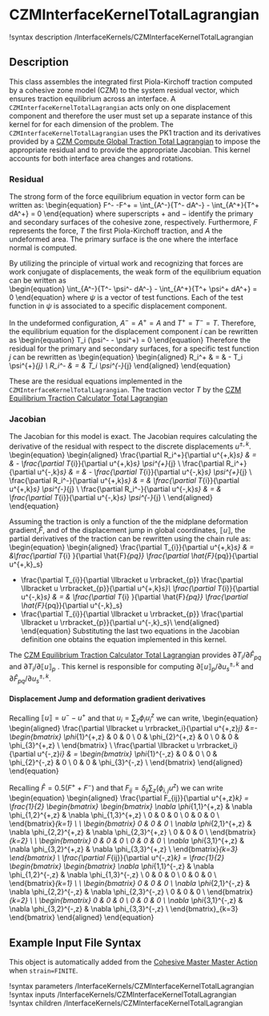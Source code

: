 # CZMInterfaceKernelTotalLagrangian

!syntax description /InterfaceKernels/CZMInterfaceKernelTotalLagrangian

## Description

This class assembles the integrated first Piola-Kirchoff traction computed by a cohesive zone model (CZM) to the system residual vector, which ensures traction equilibrium across an interface. A `CZMInterfaceKernelTotalLagrangian` acts only on one displacement component and therefore the user must set up a separate instance of this kernel for for each dimension of the problem.
The `CZMInterfaceKernelTotalLagrangian` uses the PK1 traction and its derivatives provided by a [CZM Compute Global Traction Total Lagrangian](CZMComputeGlobalTractionTotalLagrangian.md)  to impose the appropriate residual and to provide the appropriate Jacobian.
This kernel accounts for both interface area changes and rotations.

### Residual

The strong form of the force equilibrium equation in vector form can be written as:
\begin{equation}
  F^- -F^+ = \int_{A^-}{T^- dA^-} - \int_{A^+}{T^+ dA^+} = 0
\end{equation}
where superscripts $+$ and $-$ identify the primary and secondary surfaces of the cohesive zone, respectively. Furthermore, $F$ represents the force, $T$ the first Piola-Kirchoff traction, and $A$ the undeformed area.
The primary surface is the one where the interface normal is computed.

By utilizing the principle of virtual work and recognizing that forces are work conjugate of displacements, the weak form of the equilibrium equation can be written as  
\begin{equation}
  \int_{A^-}{T^- \psi^- dA^-}  - \int_{A^+}{T^+ \psi^+ dA^+} = 0
\end{equation}
where $\psi$ is a vector of test functions. Each of the test function in $\psi$ is associated to a specific displacement component.

In the undeformed configuration, $A^-=A^+=A$ and $T^+=T^-=T$. Therefore, the equilibrium equation for the displacement component $i$ can be rewritten as
\begin{equation}
  T_i (\psi^- - \psi^+) = 0
\end{equation}
Therefore the residual for the primary and secondary surfaces, for a specific test function $j$ can be rewritten as
\begin{equation}
\begin{aligned}
  R_i^+ & = & - T_i \psi^{+}_{j} \\
  R_i^- & = & T_i \psi^{-}_{j}
\end{aligned}
\end{equation}

These are the residual equations implemented in the `CZMInterfaceKernelTotalLagrangian`.
The traction vector $T$ by the [CZM Equilibrium Traction Calculator Total Lagrangian](CZMComputeGlobalTractionTotalLagrangian.md)

### Jacobian

The Jacobian for this model is exact.
The Jacobian requires calculating the derivative of the residual with respect to the discrete displacements $u^{\pm,k}$.
\begin{equation}
\begin{aligned}
  \frac{\partial R_i^+}{\partial u^{+,k}_s} & = & - \frac{\partial  T_{i}}{\partial u^{+,k}_s} \psi^{+}_{j} \\
  \frac{\partial R_i^+}{\partial u^{-,k}_s} & = & - \frac{\partial  T_{i}}{\partial u^{-,k}_s} \psi^{+}_{j} \\
  \frac{\partial R_i^-}{\partial u^{+,k}_s} & = &  \frac{\partial  T_{i}}{\partial u^{+,k}_s} \psi^{-}_{j} \\
  \frac{\partial R_i^-}{\partial u^{-,k}_s} & = &  \frac{\partial  T_{i}}{\partial u^{-,k}_s} \psi^{-}_{j} \\
\end{aligned}
\end{equation}


Assuming the traction is only a function of the the midplane deformation gradient,$\hat{F}$, and of the displacement jump in global coordinates,  $\llbracket u \rrbracket$, the partial derivatives of the traction can be rewritten using the chain rule as:
\begin{equation}
\begin{aligned}
  \frac{\partial  T_{i}}{\partial u^{+,k}_s} & = &\frac{\partial  T_{i} }{\partial \hat{F}_{pq}} \frac{\partial \hat{F}_{pq}}{\partial u^{+,k}_s}
  + \frac{\partial  T_{i}}{\partial \llbracket u \rrbracket_{p}} \frac{\partial \llbracket u \rrbracket_{p}}{\partial u^{+,k}_s}\\
  \frac{\partial  T_{i}}{\partial u^{-,k}_s} & = & \frac{\partial  T_{i} }{\partial \hat{F}_{pq}} \frac{\partial \hat{F}_{pq}}{\partial u^{-,k}_s}
  + \frac{\partial  T_{i}}{\partial \llbracket u \rrbracket_{p}} \frac{\partial \llbracket u \rrbracket_{p}}{\partial u^{-,k}_s}\\
\end{aligned}
\end{equation}
Substituting the last two equations in the Jacobian definition one obtains the equation implemented in this kernel.

The [CZM Equilibrium Traction Calculator Total Lagrangian](CZMComputeGlobalTractionTotalLagrangian.md) provides $\partial  T_{i}/\partial \hat{F}_{pq}$ and $\partial  T_{i} / \partial \llbracket u \rrbracket_{p}$ . This kernel is responsible for computing $\partial  \llbracket u \rrbracket_{p} / \partial  u^{\pm,k}_{s}$ and $\partial \hat{F}_{pq} / \partial u^{\pm,k}_{s}$.

#### Displacement Jump and deformation gradient derivatives

Recalling $\llbracket u \rrbracket = u^{-} - u^{+}$ and that $u_i =\sum_z \phi_{i} u^z_i$ we can write,
\begin{equation}
\begin{aligned}
\frac{\partial \llbracket u \rrbracket_i}{\partial u^{+,z}_j} &=-
\begin{bmatrix} \phi_{1}^{+,z} & 0 & 0 \\ 0 & \phi_{2}^{+,z} & 0 \\ 0 & 0 & \phi_{3}^{+,z} \\  \end{bmatrix} \\
\frac{\partial \llbracket u \rrbracket_i}{\partial u^{-,z}_i} & =
\begin{bmatrix} \phi_{1}^{-,z} & 0 & 0 \\ 0 & \phi_{2}^{-,z} & 0 \\ 0 & 0 & \phi_{3}^{-,z} \\  \end{bmatrix}
\end{aligned}
\end{equation}

Recalling $\hat{F} = 0.5 \left( F^+ + F^-\right)$ and that $F_{ij}=\delta_{ij}\sum_z \left(\phi_{i,j} u^z \right)$ we can write
\begin{equation}
\begin{aligned}
\frac{\partial F_{ij}}{\partial u^{+,z}_k} = \frac{1}{2} \begin{bmatrix} \begin{bmatrix} \nabla \phi_{1,1}^{+,z} & \nabla \phi_{1,2}^{+,z} & \nabla \phi_{1,3}^{+,z} \\ 0 & 0 & 0 \\ 0 & 0 & 0 \\  \end{bmatrix}_{k=1} \\ \\  \begin{bmatrix} 0 & 0 & 0 \\ \nabla \phi_{2,1}^{+,z} & \nabla \phi_{2,2}^{+,z} & \nabla \phi_{2,3}^{+,z} \\  0 & 0 & 0 \\ \end{bmatrix}_{k=2} \\ \\ \begin{bmatrix} 0 & 0 & 0 \\  0 & 0 & 0 \\ \nabla \phi_{3,1}^{+,z} & \nabla \phi_{3,2}^{+,z} & \nabla \phi_{3,3}^{+,z} \\  \end{bmatrix}_{k=3} \end{bmatrix} \\
 \frac{\partial F_{ij}}{\partial u^{-,z}_k} = \frac{1}{2} \begin{bmatrix} \begin{bmatrix} \nabla \phi_{1,1}^{-,z} & \nabla \phi_{1,2}^{-,z} & \nabla \phi_{1,3}^{-,z} \\ 0 & 0 & 0 \\ 0 & 0 & 0 \\  \end{bmatrix}_{k=1} \\ \\  \begin{bmatrix} 0 & 0 & 0 \\ \nabla \phi_{2,1}^{-,z} & \nabla \phi_{2,2}^{-,z} & \nabla \phi_{2,3}^{-,z} \\  0 & 0 & 0 \\ \end{bmatrix}_{k=2} \\ \\ \begin{bmatrix} 0 & 0 & 0 \\  0 & 0 & 0 \\ \nabla \phi_{3,1}^{-,z} & \nabla \phi_{3,2}^{-,z} & \nabla \phi_{3,3}^{-,z} \\ \end{bmatrix}_{k=3} \end{bmatrix}
\end{aligned}
\end{equation}

## Example Input File Syntax

This object is automatically added from the [Cohesive Master Master Action](CohesiveZoneMaster/index.md) when `strain=FINITE`.

!syntax parameters /InterfaceKernels/CZMInterfaceKernelTotalLagrangian
!syntax inputs /InterfaceKernels/CZMInterfaceKernelTotalLagrangian
!syntax children /InterfaceKernels/CZMInterfaceKernelTotalLagrangian
